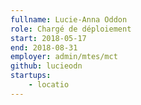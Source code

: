 ```yaml
---
fullname: Lucie-Anna Oddon
role: Chargé de déploiement
start: 2018-05-17
end: 2018-08-31
employer: admin/mtes/mct
github: lucieodn
startups:
    - locatio
---
```

